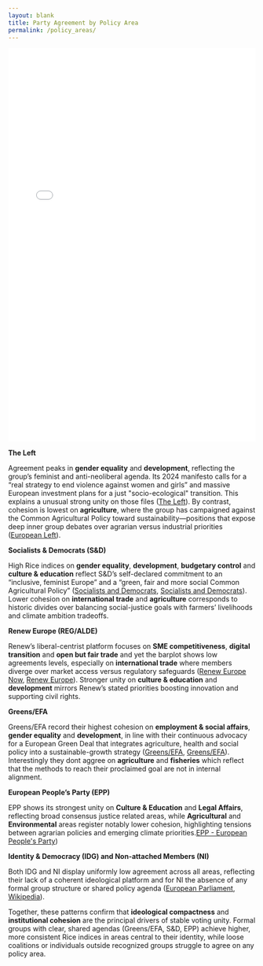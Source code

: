 ```yaml
---
layout: blank
title: Party Agreement by Policy Area  
permalink: /policy_areas/
---
```


<div style="display: flex; justify-content: center;">
  <iframe 
    src="/images/04_bar_rice_by_policy_and_party.html"
    style="width: 90vw; max-width: 1000px; height: 800px; border: none;"
    loading="lazy">
  </iframe>
</div>


**The Left**

Agreement peaks in **gender equality** and **development**, reflecting the group’s feminist and anti-neoliberal agenda. Its 2024 manifesto calls for a “real strategy to end violence against women and girls” and massive European investment plans for a just "socio-ecological" transition. This explains a unusual strong unity on those files ([The Left][1]). By contrast, cohesion is lowest on **agriculture**, where the group has campaigned against the Common Agricultural Policy toward sustainability—positions that expose deep inner group debates over agrarian versus industrial priorities ([European Left][2]).


**Socialists & Democrats (S&D)**

High Rice indices on **gender equality**, **development**, **budgetary control** and **culture & education** reflect S&D’s self-declared commitment to an “inclusive, feminist Europe” and a “green, fair and more social Common Agricultural Policy” ([Socialists and Democrats][3], [Socialists and Democrats][4]). Lower cohesion on **international trade** and **agriculture** corresponds to historic divides over balancing social-justice goals with farmers’ livelihoods and climate ambition tradeoffs.


**Renew Europe (REG/ALDE)**

Renew’s liberal-centrist platform focuses on **SME competitiveness**, **digital transition** and **open but fair trade** and yet the barplot shows low agreements levels, especially on **international trade** where members diverge over market access versus regulatory safeguards ([Renew Europe Now][5], [Renew Europe][6]). Stronger unity on **culture & education** and **development** mirrors Renew’s stated priorities boosting innovation and supporting civil rights.


**Greens/EFA**

Greens/EFA record their highest cohesion on **employment & social affairs**, **gender equality** and **development**, in line with their continuous advocacy for a European Green Deal that integrates agriculture, health and social policy into a sustainable-growth strategy ([Greens/EFA][7], [Greens/EFA][8]). Interestingly they dont aggree on **agriculture** and **fisheries** which reflect that the methods to reach their proclaimed goal are not in internal alignment.  


**European People’s Party (EPP)**

EPP shows its strongest unity on **Culture & Education** and **Legal Affairs**, reflecting broad consensus justice related areas, while **Agricultural** and **Environmental** areas register notably lower cohesion, highlighting tensions between agrarian policies and emerging climate priorities.[EPP - European People's Party][9])


**Identity & Democracy (IDG) and Non-attached Members (NI)**

Both IDG and NI display uniformly low agreement across all areas, reflecting their lack of a coherent ideological platform and for NI the absence of any formal group structure or shared policy agenda ([European Parliament][10], [Wikipedia][11]).


Together, these patterns confirm that **ideological compactness** and **institutional cohesion** are the principal drivers of stable voting unity. Formal groups with clear, shared agendas (Greens/EFA, S&D, EPP) achieve higher, more consistent Rice indices in areas central to their identity, while loose coalitions or individuals outside recognized groups struggle to agree on any policy area.

[1]: https://left.eu/what-we-stand-for-2/?utm_source=chatgpt.com "What we stand for – The Left"
[2]: https://www.european-left.org/2024-eu-election-manifesto/?utm_source=chatgpt.com "European Elections Manifesto 2024 – Party of the European Left"
[3]: https://www.socialistsanddemocrats.eu/what-we-stand-for/our-priorities?utm_source=chatgpt.com "Our priorities | Socialists and Democrats"
[4]: https://www.socialistsanddemocrats.eu/committees/committee-agriculture-and-rural-development?utm_source=chatgpt.com "Committee on Agriculture and Rural Development"
[5]: https://www.reneweuropenow.eu/priorities?utm_source=chatgpt.com "Priorities - Renew Europe Now"
[6]: https://www.reneweuropegroup.eu/policies/2023-06-29/trade-position-paper?utm_source=chatgpt.com "Trade | Position paper - Renew Europe"
[7]: https://www.greens-efa.eu/en/fighting-for-you/our-parliamentary-work?utm_source=chatgpt.com "Our work in the European Parliament - Greens/EFA"
[8]: https://www.greens-efa.eu/en/?utm_source=chatgpt.com "The Greens/EFA in the European Parliament | Greens/EFA"
[9]: https://www.epp.eu/papers/epp-agriculture-ministers-guideline-navigating-for-the-cap-2027-and-beyond?utm_source=chatgpt.com "EPP - European People's Party - EPP Agriculture Ministers Guideline ..."
[10]: https://www.europarl.europa.eu/thinktank/en/document/LDM_BRI%282014%29140824?utm_source=chatgpt.com "Rules on political groups and non-attached Members"
[11]: https://en.wikipedia.org/wiki/Non-attached_members?utm_source=chatgpt.com "Non-attached members - Wikipedia"

